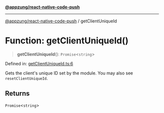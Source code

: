 [**@appzung/react-native-code-push**](../README.md)

---

[@appzung/react-native-code-push](../README.md) / getClientUniqueId

# Function: getClientUniqueId()

> **getClientUniqueId**(): `Promise`\<`string`\>

Defined in: [getClientUniqueId.ts:6](https://github.com/AppZung/react-native-code-push/blob/c18933fc82ce614eded3156d1f391ab8a21d21d7/src/getClientUniqueId.ts#L6)

Gets the client's unique ID set by the module. You may also see `resetClientUniqueId`.

## Returns

`Promise`\<`string`\>
